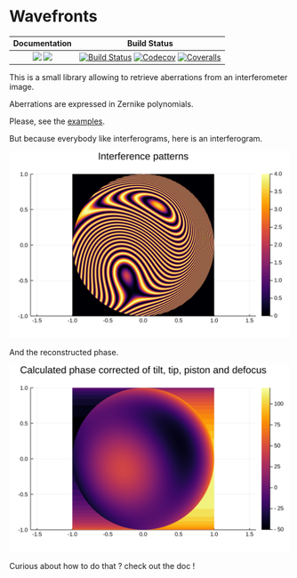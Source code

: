 # Wavefronts

| **Documentation**                                                               | **Build Status**                                                                                |
|:-------------------------------------------------------------------------------:|:-----------------------------------------------------------------------------------------------:|
| [![](https://img.shields.io/badge/docs-stable-blue.svg)](https://klafyvel.github.io/Wavefronts.jl/stable) [![](https://img.shields.io/badge/docs-dev-blue.svg)](https://klafyvel.github.io/Wavefronts.jl/dev) | [![Build Status](https://travis-ci.com/klafyvel/Wavefronts.jl.svg?branch=master)](https://travis-ci.com/klafyvel/Wavefronts.jl) [![Codecov](https://codecov.io/gh/klafyvel/Wavefronts.jl/branch/master/graph/badge.svg)](https://codecov.io/gh/klafyvel/Wavefronts.jl) [![Coveralls](https://coveralls.io/repos/github/klafyvel/Wavefronts.jl/badge.svg?branch=master)](https://coveralls.io/github/klafyvel/Wavefronts.jl?branch=master) |


This is a small library allowing to retrieve aberrations from an interferometer image.

Aberrations are expressed in Zernike polynomials.

Please, see the [examples](https://klafyvel.github.io/Wavefronts.jl/dev/example/#Example-of-using-Wavefronts.jl-1).

But because everybody like interferograms, here is an interferogram.

![interferogram](/docs/src/output_6_0.svg)

And the reconstructed phase.

![phase](/docs/src/output_42_0.svg)

Curious about how to do that ? check out the doc !
